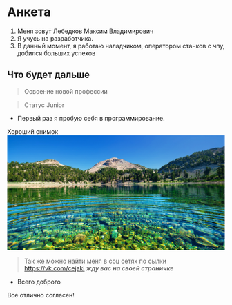 # Анкета

1. Меня зовут Лебедков Максим Владимирович
2. Я учусь на разработчика.
3. В данный момент, я работаю наладчиком, оператором станков с чпу, добился больших успехов 

## Что будет дальше 

>Освоение новой профессии 

>Статус Junior

* Первый раз я пробую себя в программирование.



Хороший снимок
![maks!](maks.jpg) 


> Так же можно найти меня в соц сетях по сылки https://vk.com/cejaki ***жду вас на своей страничке*** 
* Всего доброго

Все отлично согласен!














